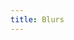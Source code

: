 ```yaml
---
title: Blurs
---
```


<DarumaPlayer src='https://raw.githubusercontent.com/verygoodgraphics/resource/main/feature/blend_mode__daruma/blend_mode__color.daruma' id='demo-1' />
<DarumaPlayer src='https://raw.githubusercontent.com/verygoodgraphics/resource/main/feature/blend_mode__daruma/blend_mode__exclusion.daruma' id='demo-2' />
